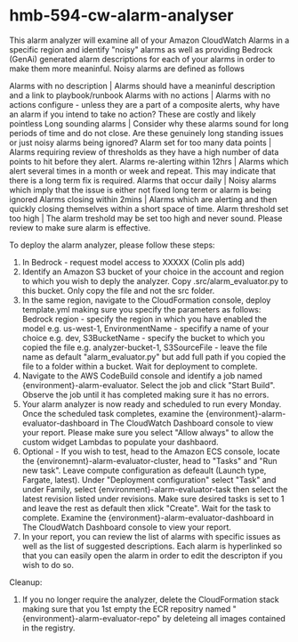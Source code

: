 # hmb-594-cw-alarm-analyser

This alarm analyzer will examine all of your Amazon CloudWatch Alarms in a specific region and identify "noisy" alarms as well as providing Bedrock (GenAi) generated alarm descriptions for each of your alarms in order to make them more meaninful.  Noisy alarms are defined as follows

Alarms with no description | Alarms should have a meaninful description and a link to playbook/runbook
Alarms with no actions | Alarms with no actions configure - unless they are a part of a composite alerts, why have an alarm if you intend to take no action?  These are costly and likely pointless
Long sounding alarms | Consider why these alarms sound for long periods of time and do not close.  Are these genuinely long standing issues or just noisy alarms being ignored?
Alarm set for too many data points | Alarms requiring review of thresholds as they have a high number of data points to hit before they alert.
Alarms re-alerting within 12hrs | Alarms which alert several times in a month or week and repeat.  This may indicate that there is a long term fix is required.
Alarms that occur daily | Noisy alarms which imply that the issue is either not fixed long term or alarm is being ignored
Alarms closing within 2mins | Alarms which are alerting and then quickly closing themselves within a short space of time.
Alarm threshold set too high | The alarm treshold may be set too high and never sound.  Please review to make sure alarm is effective.

To deploy the alarm analyzer, please follow these steps:
1. In Bedrock - request model access to XXXXX (Colin pls add)
2. Identify an Amazon S3 bucket of your choice in the account and region to which you wish to deply the analyzer.  Copy .src/alarm_evaluator.py to this bucket.  Only copy the file and not the src folder.
3. In the same region, navigate to the CloudFormation console, deploy template.yml making sure you specify the parameters as follows: Bedrock region - specify the region in which you have enabled the model e.g. us-west-1, EnvironmentName - specifify a name of your choice e.g. dev, S3BucketName - specify the bucket to which you copied the file e.g. analyzer-bucket-1, S3SourceFile - leave the file name as default "alarm_evaluator.py" but add full path if you copied the file to a folder within a bucket. Wait for deployment to complete.
4. Navigate to the AWS CodeBuild console and identify a job named {environment}-alarm-evaluator.  Select the job and click "Start Build".  Observe the job until it has completed making sure it has no errors.
5.  Your alarm analyzer is now ready and scheduled to run every Monday.  Once the scheduled task completes, examine the {environment}-alarm-evaluator-dashboard in The CloudWatch Dashboard console to view your report.  Please make sure you select "Allow always" to allow the custom widget Lambdas to populate your dashbaord.
6. Optional - If you wish to test, head to the Amazon ECS console, locate the {environemnt}-alarm-evaluator-cluster, head to "Tasks" and "Run new task".  Leave compute configuration as defeault (Launch type, Fargate, latest).  Under "Deployment configuration" select  "Task" and under Family, select {environment}-alarm-evaluator-task then select the latest revision listed under revisions.  Make sure desired tasks is set to 1 and leave the rest as default then xlick "Create".  Wait for the task to complete.  Examine the {environment}-alarm-evaluator-dashboard in The CloudWatch Dashboard console to view your report.
7.  In your report, you can review the list of alarms with specific issues as well as the list of suggested descriptions.  Each alarm is hyperlinked so that you can easily open the alarm in order to edit the descripton if you wish to do so.



Cleanup:
1. If you no longer require the analyzer, delete the CloudFormation stack making sure that you 1st empty the ECR repositry named "{environment}-alarm-evaluator-repo" by deleteing all images contained in the registry.